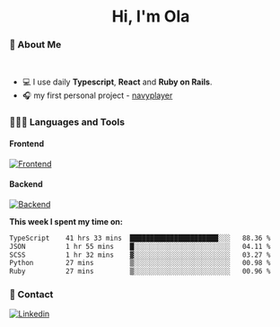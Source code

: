 <h1 align="center">Hi, I'm Ola</h1>

### 💅 About Me

<br/>

- 💻 I use daily **Typescript**, **React** and **Ruby on Rails**.
- 🎧 my first personal project - [navyplayer](https://navyplayer.netlify.app/)

### 👩🏻‍💻 Languages and Tools

#### Frontend

[![Frontend](https://skillicons.dev/icons?i=react,nextjs,ts,js,html,css,scss,tailwind)](https://skillicons.dev)

#### Backend
[![Backend](https://skillicons.dev/icons?i=nodejs,express,nestjs,rails,graphql)](https://skillicons.dev)

**This week I spent my time on:**

<!--START_SECTION:waka-->

```txt
TypeScript    41 hrs 33 mins  ██████████████████████░░░   88.36 %
JSON          1 hr 55 mins    █░░░░░░░░░░░░░░░░░░░░░░░░   04.11 %
SCSS          1 hr 32 mins    ▓░░░░░░░░░░░░░░░░░░░░░░░░   03.27 %
Python        27 mins         ▒░░░░░░░░░░░░░░░░░░░░░░░░   00.98 %
Ruby          27 mins         ▒░░░░░░░░░░░░░░░░░░░░░░░░   00.96 %
```

<!--END_SECTION:waka-->

### 📨 Contact
  
[![Linkedin](https://skillicons.dev/icons?i=linkedin)](https://linkedin.com/in/aleksandra-kamińska)
